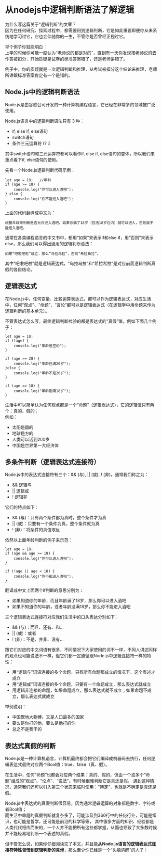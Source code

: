 
# 从nodejs中逻辑判断语法了解逻辑

为什么写这篇关于“逻辑判断”的文章？  
因为在任何研究、探索过程中，都需要用到逻辑判断，它是如此重要即便你从未系统地学习过它，它也会伴随你的一生，不管你是否曾经正视过它。

举个例子你就能明白：  
上学的时候你可能一度认为“老师说的都是对的”，直到有一天你发现按老师说的去作答被扣分，开始质疑是试卷的标准答案错了，还是老师讲错了。

例子中，你的质疑就是一次逻辑判断和推理，从考试被扣分这个结论来推理，老师所讲跟标准答案肯定有一个是错的。


## Node.js中的逻辑判断语法

Node.js是由谷歌公司开发的一种计算机编程语言，它已经在非常多的领域被广泛使用。

Node.js语言中的逻辑判断语法只有 3 种：
* if, else if, else语句
* switch语句
* 条件三元运算符 (? :)

其中switch语句和三元运算符都可以看作if, else if, else语句的变体，所以我们来重点看下if, else语句的使用。

先看一个Node.js逻辑判断代码示例：

```
let age = 18;	//年龄
if (age >= 18) {
    console.log("你可以进入酒吧");
} else {
    console.log("你不能进入酒吧");
}
```

上面的代码翻译成中文为：

```
根据年龄来判断是否允许进入酒吧，如果你满了18岁（包括18岁在内）就可以进入，否则就不能进入酒吧。
```

通常在各类编程语言的中文书中，都用“如果”来表示if和else if，用“否则”来表示else，那么我们可以得出通用的逻辑判断语法：

```
如果“吧啦吧啦”成立，那么“乌拉乌拉”，否则“希拉希拉”。 
```

其中“吧啦吧啦”就是逻辑表达式，“乌拉乌拉”和“希拉希拉”是对应前面逻辑判断真假的各自结论。


## 逻辑表达式

在Node.js中，任何变量、比较运算表达式，都可以作为逻辑表达式，对应生活中，任何“观点”、“命题”、“言论”都可以是逻辑表达式（在逻辑学中用命题来作为逻辑判断的基本单元）。

不管表达式怎么写，最终逻辑判断检验的都是表达式的“真假”值，例如下面几个例子：

```
let age = 18;
if (!age) {
	console.log("年龄是空的");
}

if (age >= 20) {
	console.log("年龄已满20岁");
}else {
	console.log("年龄不足20岁");
}

if (age == 18) {
	console.log("年龄刚满18岁");
}
```

生活中可以简单认为任何观点都是一个“命题”（逻辑表达式），它的逻辑值只有两个：真的、假的；  
例如：
* 太阳是圆的
* 地球是方的
* 人类可以活到200岁
* 中国是世界第一大经济体


## 多条件判断（逻辑表达式连接符）

Node.js中的表达式连接符有三个：&& (与), || (或), ! (非)，通常我们称之为：
* && 逻辑与
* || 逻辑或
* ! 逻辑非

它们的特点如下：
* && (与)：只有两个条件都为真时，整个条件才为真
* || (或)：只要有一个条件为真，整个条件就为真
* ! (非)：将条件的真值取反

依然以上面年龄判断的例子来示范：

```
let age = 18;
if (age && age >= 18) {
	console.log("你可以进入酒吧");
}

if (!age || age < 18) {
	console.log("你不能进入酒吧");
}
```

翻译成中文上面两个if判断的意思分别为：
* 如果知道你的年龄，而且年龄满了18岁，那么你可以进入酒吧
* 如果不知道你的年龄，或者年龄没满18岁，那么你不能进入酒吧

三个逻辑表达式连接符对应我们生活中的口头表达分别如下：
* && (与)：而且、还有、和...
* || (或)：或者
* ! (非)：不是、并非、没有...

跟它们对应的中文词语有很多，不同情况下大家使用的词不一样，不同人讲述同样的观点也可能说法不一样，但它们都一定遵循跟Node.js中逻辑连接符一样的特性：
* 用“逻辑与”词语连接的多个命题，只有所有命题都成立的情况下，这个表述才成立
* 用“逻辑或”词语连接的多个命题，只要有一个命题成立，那么表达式就成立
* 用逻辑非连接的命题，如果命题成立，那么表达式就不成立；如果命题不成立，那么表达式就成立

举例说明：
* 中国既地大物博，又是人口最多的国家
* 要么是你打的他，要么是他打的你
* 总之不是我干的


## 表达式真假的判断

Node.js是一种计算机语言，计算机最终都会把它们编译成机器码去执行，任何逻辑表达式最终对应两个Bool值：true、false（真、假）。

在生活中，任何“命题”也都会对应两个结果：真的、假的，但由一个或多个“命题”组成的“观点”、“论点”、“说法”，有时候很难判断它是真还是假，
遇到这种情况，通常我们还可以引入第三个状态来临时使用：“待定”，也就是不确定是真还是假。

Node.js中表达式的真假判断很容易，因为通常逻辑运算的对象都是数字、字符或者Bool值；  
而生活中命题的真假判断就复杂多了，可能涉及到360行中的任何行业，可能是常识，也可能是哲学，还可能是前沿的科学等等，
其中很多方面的知识、经验都是人类代代相传而来的，一个人并不能把所有这些都掌握，从而也导致了大多数时候并不能轻易地判断一个表述的真假。

但不管怎么说，如果你仔细阅读完了本文，并且能**从Node.js语言的逻辑表达式连接符特性领悟到逻辑判断的真谛**，那么至少你已经是一个“头脑清醒”的人了！

